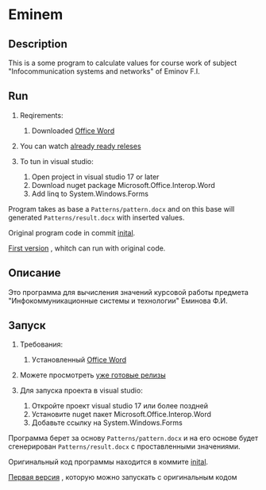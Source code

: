 # Eminem
## Description
This is a some program to calculate values for course work 
of subject "Infocommunication systems and networks"  of Eminov F.I.

## Run
1) Reqirements:
    1) Downloaded [Office Word](https://www.microsoft.com/ru-ru/microsoft-365/word)
1) You can watch [already ready releses](https://github.com/Kostya-228/Eminem/releases)

2) To tun in visual studio:
    1) Open project in visual studio 17 or later
    2) Download nuget package Microsoft.Office.Interop.Word
    3) Add linq to System.Windows.Forms
 
Program takes as base a `Patterns/pattern.docx` and on this base
will generated `Patterns/result.docx` with inserted values.

Original program code in commit
[inital](https://github.com/Kostya-228/Eminem/commit/18cd665cdd89ce9c7e858838c40a0f7eacffcad3).

[First version](https://github.com/Kostya-228/Eminem/commit/3928f96ce1827ac18a353d81376cf4fa141d346c)
, whitch can run with original code.

## Описание
Это программа для вычисления значений курсовой работы предмета 
"Инфокоммуникационные системы и технологии" Еминова Ф.И.

## Запуск
1) Требования:
    1) Уcтановленный [Office Word](https://www.microsoft.com/ru-ru/microsoft-365/word)
2) Можете просмотреть [уже готовые релизы](https://github.com/Kostya-228/Eminem/releases)

3) Для запуска проекта в visual studio:
    1) Откройте проект visual studio 17 или более поздней
    2) Установите nuget пакет Microsoft.Office.Interop.Word
    3) Добавьте ссылку на System.Windows.Forms

Программа берет за основу `Patterns/pattern.docx` и на его основе 
будет сгенерирован `Patterns/result.docx` с проставленными значениями.

Оригинальный код программы находится в коммите 
[inital](https://github.com/Kostya-228/Eminem/commit/18cd665cdd89ce9c7e858838c40a0f7eacffcad3).

[Первая версия](https://github.com/Kostya-228/Eminem/commit/3928f96ce1827ac18a353d81376cf4fa141d346c)
, которую можно запускать с оригинальным кодом


